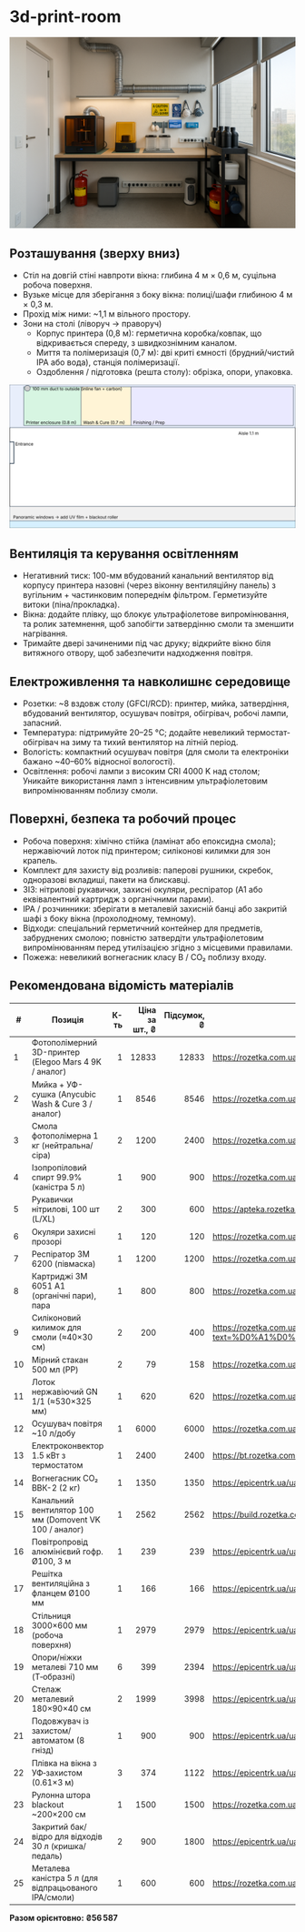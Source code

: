 # 3d-print-room

<img src="./7fb20b90-76ef-4f69-966a-269cfc1374b7.png">

## Розташування (зверху вниз)

* Стіл на довгій стіні навпроти вікна: глибина 4 м × 0,6 м, суцільна робоча поверхня.
* Вузьке місце для зберігання з боку вікна: полиці/шафи глибиною 4 м × 0,3 м.
* Прохід між ними: ~1,1 м вільного простору.
* Зони на столі (ліворуч → праворуч)
  * Корпус принтера (0,8 м): герметична коробка/ковпак, що відкривається спереду, з швидкознімним каналом.
  * Миття та полімеризація (0,7 м): дві криті ємності (брудний/чистий IPA або вода), станція полімеризації.
  * Оздоблення / підготовка (решта столу): обрізка, опори, упаковка.

<img src="./balcony_resin_lab.svg">

## Вентиляція та керування освітленням

* Негативний тиск: 100-мм вбудований канальний вентилятор від корпусу принтера назовні (через віконну вентиляційну панель) з вугільним + частинковим попереднім фільтром. Герметизуйте витоки (піна/прокладка).
* Вікна: додайте плівку, що блокує ультрафіолетове випромінювання, та ролик затемнення, щоб запобігти затвердінню смоли та зменшити нагрівання.
* Тримайте двері зачиненими під час друку; відкрийте вікно біля витяжного отвору, щоб забезпечити надходження повітря.

## Електроживлення та навколишнє середовище

* Розетки: ~8 вздовж столу (GFCI/RCD): принтер, мийка, затвердіння, вбудований вентилятор, осушувач повітря, обігрівач, робочі лампи, запасний.
* Температура: підтримуйте 20–25 °C; додайте невеликий термостат-обігрівач на зиму та тихий вентилятор на літній період.
* Вологість: компактний осушувач повітря (для смоли та електроніки бажано ~40–60% відносної вологості).
* Освітлення: робочі лампи з високим CRI 4000 K над столом; Уникайте використання ламп з інтенсивним ультрафіолетовим випромінюванням поблизу смоли.

## Поверхні, безпека та робочий процес

* Робоча поверхня: хімічно стійка (ламінат або епоксидна смола); нержавіючий лоток під принтером; силіконові килимки для зон крапель.
* Комплект для захисту від розливів: паперові рушники, скребок, одноразові вкладиші, пакети на блискавці.
* ЗІЗ: нітрилові рукавички, захисні окуляри, респіратор (A1 або еквівалентний картридж з органічними парами).
* IPA / розчинники: зберігати в металевій захисній банці або закритій шафі з боку вікна (прохолодному, темному).
* Відходи: спеціальний герметичний контейнер для предметів, забруднених смолою; повністю затвердіти ультрафіолетовим випромінюванням перед утилізацією згідно з місцевими правилами.
* Пожежа: невеликий вогнегасник класу B / CO₂ поблизу входу.

## Рекомендована відомість матеріалів

| # | Позиція | К-ть | Ціна за шт., ₴ | Підсумок, ₴ | Посилання |
|---|---|---:|---:|---:|---|
| 1 | Фотополімерний 3D-принтер (Elegoo Mars 4 9K / аналог) | 1 | 12833 | 12833 | https://rozetka.com.ua/ua/3d-ustroystva-i-aksessuari/c4672483/producer=elegoo/ |
| 2 | Мийка + УФ-сушка (Anycubic Wash & Cure 3 / аналог) | 1 | 8546 | 8546 | https://rozetka.com.ua/ua/search/?text=Anycubic%20Wash%20%26%20Cure%203 |
| 3 | Смола фотополімерна 1 кг (нейтральна/сіра) | 2 | 1200 | 2400 | https://rozetka.com.ua/ua/355724820/p355724820/ |
| 4 | Ізопропіловий спирт 99.9% (каністра 5 л) | 1 | 900 | 900 | https://rozetka.com.ua/ua/328912210/p328912210/ |
| 5 | Рукавички нітрилові, 100 шт (L/XL) | 2 | 300 | 600 | https://apteka.rozetka.com.ua/ua/458615314/p458615314/ |
| 6 | Окуляри захисні прозорі | 1 | 120 | 120 | https://rozetka.com.ua/ua/search/?text=%D0%9E%D0%BA%D1%83%D0%BB%D1%8F%D1%80%D0%B8%20%D0%B7%D0%B0%D1%85%D0%B8%D1%81%D0%BD%D1%96%20%D0%BF%D1%80%D0%BE%D0%B7%D0%BE%D1%80%D1%96 |
| 7 | Респіратор 3M 6200 (півмаска) | 1 | 1200 | 1200 | https://rozetka.com.ua/ua/search/?text=%D0%A0%D0%B5%D1%81%D0%BF%D1%96%D1%80%D0%B0%D1%82%D0%BE%D1%80%203M%206200&section_id=2798842&redirected=1 |
| 8 | Картриджі 3M 6051 A1 (органічні пари), пара | 1 | 800 | 800 | https://rozetka.com.ua/ua/search/?text=%D0%9A%D0%B0%D1%80%D1%82%D1%80%D0%B8%D0%B4%D0%B6%D1%96%203M%206051%20A1 |
| 9 | Силіконовий килимок для смоли (≈40×30 см) | 2 | 200 | 400 | https://rozetka.com.ua/ua/search/?text=%D0%A1%D0%B8%D0%BB%D1%96%D0%BA%D0%BE%D0%BD%D0%BE%D0%B2%D0%B8%D0%B9%20%D0%BA%D0%B8%D0%BB%D0%B8%D0%BC%D0%BE%D0%BA%20%D0%B4%D0%BB%D1%8F%20%D1%81%D0%BC%D0%BE%D0%BB%D0%B8 |
| 10 | Мірний стакан 500 мл (PP) | 2 | 79 | 158 | https://rozetka.com.ua/ua/325250512/p325250512/ |
| 11 | Лоток нержавіючий GN 1/1 (≈530×325 мм) | 1 | 620 | 620 | https://rozetka.com.ua/ua/362274603/p362274603/ |
| 12 | Осушувач повітря ~10 л/добу | 1 | 6000 | 6000 | https://rozetka.com.ua/ua/389043636/p389043636/ |
| 13 | Електроконвектор 1.5 кВт з термостатом | 1 | 2400 | 2400 | https://bt.rozetka.com.ua/ua/259628876/p259628876/ |
| 14 | Вогнегасник CO₂ ВВК-2 (2 кг) | 1 | 1350 | 1350 | https://epicentrk.ua/ua/shop/vohnehasnyk-vuhlekyslotnyi-poputchik-vvk-2-ou-3.html |
| 15 | Канальний вентилятор 100 мм (Domovent VK 100 / аналог) | 1 | 2562 | 2562 | https://build.rozetka.com.ua/ua/vytyajnye-ventilyatory/c3730584/99355=539564/ |
| 16 | Повітропровід алюмінієвий гофр. Ø100, 3 м | 1 | 239 | 239 | https://epicentrk.ua/ua/shop/vozdukhovod-2095-alyuvent-n-100-3.html |
| 17 | Решітка вентиляційна з фланцем Ø100 мм | 1 | 166 | 166 | https://epicentrk.ua/ua/shop/mplc-resitka-ventilacijna-dospel-d-14-ow-z-flancem-100-mm-1f06d37e-9d70-6c32-8957-d95b32b8a0f8.html |
| 18 | Стільниця 3000×600 мм (робоча поверхня) | 1 | 2979 | 2979 | https://epicentrk.ua/ua/shop/stoleshnitsy-dlya-kukhni/ |
| 19 | Опори/ніжки металеві 710 мм (T‑образні) | 6 | 399 | 2394 | https://epicentrk.ua/ua/search/?q=%D0%9E%D0%BF%D0%BE%D1%80%D0%B8%2F%D0%BD%D1%96%D0%B6%D0%BA%D0%B8%20%D0%BC%D0%B5%D1%82%D0%B0%D0%BB%D0%B5%D0%B2%D1%96%20710%20%D0%BC%D0%BC |
| 20 | Стелаж металевий 180×90×40 см | 2 | 1999 | 3998 | https://epicentrk.ua/ua/shop/stellazhi-dlya-khraneniya/fs/material-karkasa-metall/ |
| 21 | Подовжувач із захистом/автоматом (8 гнізд) | 1 | 900 | 900 | https://epicentrk.ua/ua/shop/udliniteli-i-razvetviteli/ |
| 22 | Плівка на вікна з УФ‑захистом (0.61×3 м) | 3 | 374 | 1122 | https://epicentrk.ua/ua/shop/plivka-samokleika-na-vikno-z-uf-zakhystom-0-61x3-m.html |
| 23 | Рулонна штора blackout ~200×200 см | 1 | 1500 | 1500 | https://rozetka.com.ua/ua/search/?text=%D0%A0%D1%83%D0%BB%D0%BE%D0%BD%D0%BD%D0%B0%20%D1%88%D1%82%D0%BE%D1%80%D0%B0%20blackout&section_id=4627673&redirected=1 |
| 24 | Закритий бак/відро для відходів 30 л (кришка/педаль) | 2 | 900 | 1800 | https://epicentrk.ua/ua/shop/mplc-vidro-dla-smitta-mvm-bin-01-z-kriskou-ta-pedallu-30-l-antracit-bin-01-30l-anthracite-1ee94475-9dd6-65f6-95fb-b79da706b083.html |
| 25 | Металева каністра 5 л (для відпрацьованого IPA/смоли) | 1 | 600 | 600 | https://rozetka.com.ua/ua/393762732/p393762732/ |

**Разом орієнтовно: ₴56 587**
